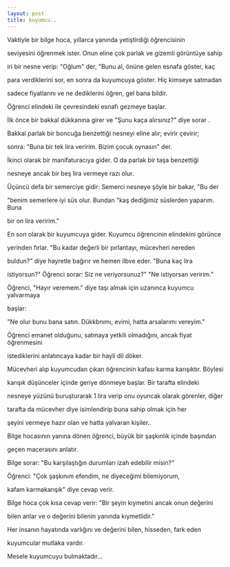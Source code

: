 ```yaml
---
layout: post
title: kuyumcu..
---
```

Vaktiyle bir bilge hoca, yıllarca yanında yetiştirdiği öğrencisinin

seviyesini öğrenmek ister. Onun eline çok parlak ve gizemli görüntüye sahip

iri bir nesne verip: "Oğlum" der, "Bunu al, önüne gelen esnafa göster, kaç

para verdiklerini sor, en sonra da kuyumcuya göster. Hiç kimseye satmadan

sadece fiyatlarını ve ne dediklerini öğren, gel bana bildir.

Öğrenci elindeki ile çevresindeki esnafı gezmeye başlar.

İlk önce bir bakkal dükkanına girer ve "Şunu kaça alırsınız?" diye sorar .

Bakkal parlak bir boncuğa benzettiği nesneyi eline alır; evirir çevirir;

sonra: "Buna bir tek lira veririm. Bizim çocuk oynasın" der.

İkinci olarak bir manifaturacıya gider. O da parlak bir taşa benzettiği

nesneye ancak bir beş lira vermeye razı olur.

Üçüncü defa bir semerciye gidir: Semerci nesneye şöyle bir bakar, "Bu der

"benim semerlere iyi süs olur. Bundan "kaş dediğimiz süslerden yaparım. Buna

bir on lira veririm."

En son olarak bir kuyumcuya gider. Kuyumcu öğrencinin elindekini görünce

yerinden fırlar. "Bu kadar değerli bir pırlantayı, mücevheri nereden

buldun?" diye hayretle bağırır ve hemen ilbve eder. "Buna kaç lira

istiyorsun?" Öğrenci sorar: Siz ne veriyorsunuz?" "Ne istiyorsan veririm."

Öğrenci, "Hayır veremem." diye taşı almak için uzanınca kuyumcu yalvarmaya

başlar:

"Ne olur bunu bana satın. Dükkbnımı, evimi, hatta arsalarımı vereyim."

Öğrenci emanet olduğunu, satmaya yetkili olmadığını, ancak fiyat öğrenmesini

istediklerini anlatıncaya kadar bir hayli dil döker.

Mücevheri alıp kuyumcudan çıkan öğrencinin kafası karma karışıktır. Böylesi

karışık düşünceler içinde geriye dönmeye başlar. Bir tarafta elindeki

nesneye yüzünü buruşturarak 1 lira verip onu oyuncak olarak görenler, diğer

tarafta da mücevher diye isimlendirip buna sahip olmak için her

şeyini vermeye hazır olan ve hatta yalvaran kişiler..

Bilge hocasının yanına dönen öğrenci, büyük bir şaşkınlık içinde başından

geçen macerasını anlatır.

Bilge sorar: "Bu karşılaştığın durumları izah edebilir misin?"

Öğrenci: "Çok şaşkınım efendim, ne diyeceğimi bilemiyorum,

kafam karmakarışık" diye cevap verir.

Bilge hoca çok kısa cevap verir: "Bir şeyin kıymetini ancak onun değerini

bilen anlar ve o değerini bilenin yanında kıymetlidir."

Her insanın hayatında varlığını ve değerini bilen, hisseden, fark eden

kuyumcular mutlaka vardır.

Mesele kuyumcuyu bulmaktadır...
